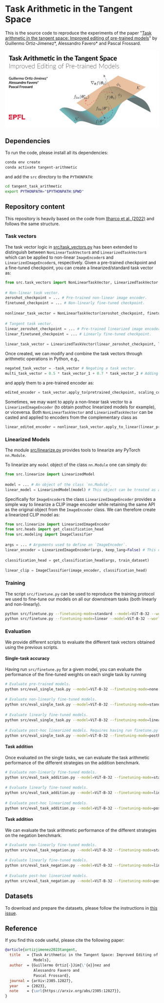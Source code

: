 # Task Arithmetic in the Tangent Space

This is the source code to reproduce the experiments of the paper "[Task arithmetic in the tangent space: Improved editing of pre-trained models](https://arxiv.org/abs/2305.12827)" by Guillermo Ortiz-Jimenez*, Alessandro Favero* and Pascal Frossard.

![](figures/tangent.jpg)

## Dependencies

To run the code, please install all its dependencies:
```sh
conda env create
conda activate tangent-arithmetic
```
and add the `src` directory to the `PYTHONPATH`:
```sh
cd tangent_task_arithmetic
export PYTHONPATH="$PYTHONPATH:$PWD"
```

## Repository content

This repository is heavily based on the code from [Ilharco et al. (2022)](https://github.com/mlfoundations/task_vectors) and follows the same structure.

### Task vectors

The task vector logic in [src/task_vectors.py](src/task_vectors) has been extended to distinguish between `NonLinearTaskVector`s and `LinearizedTaskVector`s which can be applied to non-linear `ImageEncoder`s and `LinearizedImageEncoder`s, respectively. Given a pre-trained checkpoint and a fine-tuned checkpoint, you can create a linearized/standard task vector as:

```python
from src.task_vectors import NonLinearTaskVector, LinearizedTaskVector

# Non-linear task vector.
zeroshot_checkpoint = ... # Pre-trained non-linear image encoder.
finetuned_checkpoint = ... # Non-linearly fine-tuned checkpoint.

nonlinear_task_vector = NonLinearTaskVector(zeroshot_checkpoint, finetuned_checkpoint)

# Tangent task vector.
linear_zeroshot_checkpoint = ... # Pre-trained linearized image encoder.
linear_finetuned_checkpoint = ... # Linearly fine-tuned checkpoint.

linear_task_vector = LinearizedTaskVector(linear_zeroshot_checkpoint, linear_finetuned_checkpoint)
```

Once created, we can modify and combine the task vectors through arithmetic operations in Python, e.g.,
```python
negated_task_vector = -task_vector # Negating a task vector.
multi_task_vector = 0.5 * task_vector_1 + 0.7 * task_vector_2 # Adding two vectors.
```
and apply them to a pre-trained encoder as:
```python
edited_encoder = task_vector.apply_to(pretrained_checkpoint, scaling_coef=0.8)
```

Sometimes, we may want to apply a non-linear task vector to a `LinearizedImageEncoder` (to obtain posthoc linearized models for example), or viceversa. Both `NonLinearTaskVector` and `LinearizedTaskVector` can be casted and applied to encoders from the complementary class as
```python
linear_edited_encoder = nonlinear_task_vector.apply_to_linear(linear_pretrained_encoder, scaling_coef=0.8)
```

### Linearized Models

The module [src/linearize.py](src/linearize.py) provides tools to linearize any PyTorch `nn.Module`.

To linearize any `model` object of the class `nn.Module` one can simply do:
```python
from src.linearize import LinearizedModel

model = ... # An object of the class `nn.Module`.
linear_model = LinearizedModel(model) # This object can be treated as any other `nn.Module`.
```
Specifically for `ImageEncoder`s the class `LinearizedImageEncoder` provides a simple way to linearize a CLIP image encoder while retaining the same API as the original object from the `ImageEncoder` class. We can therefore create a linearized CLIP model as:
```python
from src.linearize import LinearizedImageEncoder
from src.heads import get_classification_head
from src.modeling import ImageClassifier

args = ... # Arguments used to define an `ImageEncoder`.
linear_encoder = LinearizedImageEncoder(args, keep_lang=False) # This object can be treated as any other `ImageEncoder`.

classification_head = get_classification_head(args, train_dataset)

linear_clip = ImageClassifier(image_encoder, classification_head)
```
### Training

The script `src/finetune.py` can be used to reproduce the training protocol we used to fine-tune our models on all our downstream tasks (both linearly and non-linearly).
```sh 
python src/finetune.py --finetuning-mode=standard --model=ViT-B-32 --world-size=2 # Finetune non-linearly on 2 GPUs
python src/finetune.py --finetuning-mode=linear --model=ViT-B-32 --world-size=2 # Finetune non-linearly on 2 GPUs
```

### Evaluation

We provide different scripts to evaluate the different task vectors obtained using the previous scripts.

#### Single-task accuracy
Having run `src/finetune.py` for a given model, you can evaluate the performance of the fine-tuned weights on each single task by running
```sh 
# Evaluate pre-trained models.
python src/eval_single_task.py --model=ViT-B-32 --finetuning-mode=none

# Evaluate non-linearly fine-tuned models.
python src/eval_single_task.py --model=ViT-B-32 --finetuning-mode=standard

# Evaluate linearly fine-tuned models.
python src/eval_single_task.py --model=ViT-B-32 --finetuning-mode=linear

# Evaluate post-hoc linearized models. Requires having run finetune.py with --finetuning=mode=standard.
python src/eval_single_task.py --model=ViT-B-32 --finetuning-mode=posthoc
```

#### Task addition
Once evaluated on the single tasks, we can evaluate the task arithmetic performance of the different strategies on the addition benchmark.
```sh 
# Evaluate non-linearly fine-tuned models.
python src/eval_task_addition.py --model=ViT-B-32 --finetuning-mode=standard

# Evaluate linearly fine-tuned models.
python src/eval_task_addition.py --model=ViT-B-32 --finetuning-mode=linear

# Evaluate post-hoc linearized models.
python src/eval_task_addition.py --model=ViT-B-32 --finetuning-mode=posthoc
```

#### Task addition
We can evaluate the task arithmetic performance of the different strategies on the negation benchmark.
```sh 
# Evaluate non-linearly fine-tuned models.
python src/eval_task_negation.py --model=ViT-B-32 --finetuning-mode=standard

# Evaluate linearly fine-tuned models.
python src/eval_task_negation.py --model=ViT-B-32 --finetuning-mode=linear

# Evaluate post-hoc linearized models.
python src/eval_task_negation.py --model=ViT-B-32 --finetuning-mode=posthoc
```

## Datasets
To download and prepare the datasets, please follow the instructions in [this issue](https://github.com/mlfoundations/task_vectors/issues/1).

## Reference
If you find this code useful, please cite the following paper:
```bibtex
@article{ortizjimenez2023tangent,
  title   = {Task Arithmetic in the Tangent Space: Improved Editing of Pre-Trained
             Models},
  author  = {Guillermo Ortiz{-}Jim{\'{e}}nez and
             Alessandro Favero and
             Pascal Frossard},
  journal = {arXiv:2305.12827},
  year    = {2023},
  note    = {\url{https://arxiv.org/abs/2305:12827}},
}
```

